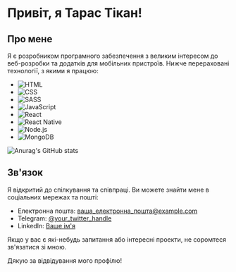 # Привіт, я Тарас Тікан!

## Про мене
Я є розробником програмного забезпечення з великим інтересом до веб-розробки та додатків для мобільних пристроїв. Нижче перераховані технології, з якими я працюю:

- ![HTML](https://img.shields.io/badge/-HTML-orange)
- ![CSS](https://img.shields.io/badge/-CSS-blue)
- ![SASS](https://img.shields.io/badge/-SASS-pink)
- ![JavaScript](https://img.shields.io/badge/-JavaScript-yellow)
- ![React](https://img.shields.io/badge/-React-blueviolet)
- ![React Native](https://img.shields.io/badge/-React_Native-purple)
- ![Node.js](https://img.shields.io/badge/-Node.js-green)
- ![MongoDB](https://img.shields.io/badge/-MongoDB-brightgreen)

![Anurag's GitHub stats](https://github-readme-stats.vercel.app/api?username=Taras&theme=dark&show_icons=true)
## Зв'язок
Я відкритий до спілкування та співпраці. Ви можете знайти мене в соціальних мережах та пошті:

- Електронна пошта: ваша_електронна_пошта@example.com
- Telegram: [@your_twitter_handle]([https://twitter.com/your_twitter_handle](https://t.me/taras012))
- LinkedIn: [Ваше ім'я](https://www.linkedin.com/in/taras-tikan-317b7a1a7/)

Якщо у вас є які-небудь запитання або інтересні проекти, не соромтеся зв'язатися зі мною.

Дякую за відвідування мого профілю!
